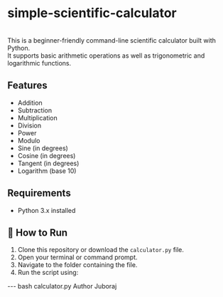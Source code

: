 # simple-scientific-calculator


<br>This is a beginner-friendly command-line scientific calculator built with Python. <br>It supports basic arithmetic operations as well as trigonometric and logarithmic functions.

##  Features

- Addition
- Subtraction
- Multiplication
- Division
- Power
- Modulo
- Sine (in degrees)
- Cosine (in degrees)
- Tangent (in degrees)
- Logarithm (base 10)

##  Requirements

- Python 3.x installed

## 🔧 How to Run

1. Clone this repository or download the `calculator.py` file.
2. Open your terminal or command prompt.
3. Navigate to the folder containing the file.
4. Run the script using:

--- bash
calculator.py
Author Juboraj

